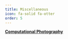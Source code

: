 ```yaml
---
title: Miscellaneous
icon: fa-solid fa-otter
order: 5
---
```


<a href="https://moha7108.github.io/computational-photography/" target="_blank" rel="noopener noreferrer" class="button scrolly"><strong>Computational Photography</strong></a>